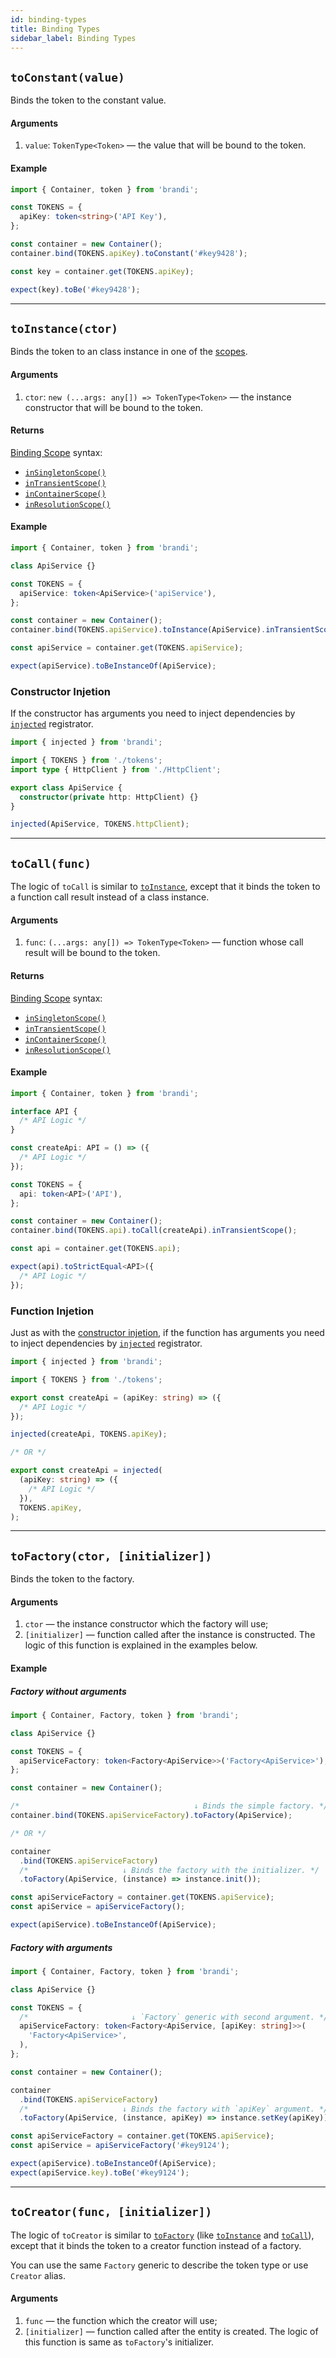 ```yaml
---
id: binding-types
title: Binding Types
sidebar_label: Binding Types
---
```


## `toConstant(value)`

Binds the token to the constant value.

#### Arguments

1. `value`: `TokenType<Token>` — the value that will be bound to the token.

#### Example

```typescript
import { Container, token } from 'brandi';

const TOKENS = {
  apiKey: token<string>('API Key'),
};

const container = new Container();
container.bind(TOKENS.apiKey).toConstant('#key9428');

const key = container.get(TOKENS.apiKey);

expect(key).toBe('#key9428');
```

---

## `toInstance(ctor)`

Binds the token to an class instance in one of the [scopes](./binding-scopes.md).

#### Arguments

1. `ctor`: `new (...args: any[]) => TokenType<Token>` — the instance constructor that will be bound to the token.

#### Returns

[Binding Scope](./binding-scopes.md) syntax:

- [`inSingletonScope()`](./binding-scopes.md#insingletonscope)
- [`inTransientScope()`](./binding-scopes.md#intransientscope)
- [`inContainerScope()`](./binding-scopes.md#incontainerscope)
- [`inResolutionScope()`](./binding-scopes.md#inresolutionscope)

#### Example

```typescript
import { Container, token } from 'brandi';

class ApiService {}

const TOKENS = {
  apiService: token<ApiService>('apiService'),
};

const container = new Container();
container.bind(TOKENS.apiService).toInstance(ApiService).inTransientScope();

const apiService = container.get(TOKENS.apiService);

expect(apiService).toBeInstanceOf(ApiService);
```

### Constructor Injetion

If the constructor has arguments you need to inject dependencies
by [`injected`](./pointers-and-registrators#injectedtargettokens) registrator.

```typescript
import { injected } from 'brandi';

import { TOKENS } from './tokens';
import type { HttpClient } from './HttpClient';

export class ApiService {
  constructor(private http: HttpClient) {}
}

injected(ApiService, TOKENS.httpClient);
```

---

## `toCall(func)`

The logic of `toCall` is similar to [`toInstance`](#toinstance),
except that it binds the token to a function call result instead of a class instance.

#### Arguments

1. `func`: `(...args: any[]) => TokenType<Token>` — function whose call result will be bound to the token.

#### Returns

[Binding Scope](./binding-scopes.md) syntax:

- [`inSingletonScope()`](./binding-scopes.md#insingletonscope)
- [`inTransientScope()`](./binding-scopes.md#intransientscope)
- [`inContainerScope()`](./binding-scopes.md#incontainerscope)
- [`inResolutionScope()`](./binding-scopes.md#inresolutionscope)

#### Example

```typescript
import { Container, token } from 'brandi';

interface API {
  /* API Logic */
}

const createApi: API = () => ({
  /* API Logic */
});

const TOKENS = {
  api: token<API>('API'),
};

const container = new Container();
container.bind(TOKENS.api).toCall(createApi).inTransientScope();

const api = container.get(TOKENS.api);

expect(api).toStrictEqual<API>({
  /* API Logic */
});
```

### Function Injetion

Just as with the [constructor injetion](#constructor-injetion), if the function has arguments
you need to inject dependencies by [`injected`](./pointers-and-registrators#injectedtargettokens) registrator.

```typescript
import { injected } from 'brandi';

import { TOKENS } from './tokens';

export const createApi = (apiKey: string) => ({
  /* API Logic */
});

injected(createApi, TOKENS.apiKey);

/* OR */

export const createApi = injected(
  (apiKey: string) => ({
    /* API Logic */
  }),
  TOKENS.apiKey,
);
```

---

## `toFactory(ctor, [initializer])`

Binds the token to the factory.

#### Arguments

1. `ctor` — the instance constructor which the factory will use;
2. `[initializer]` — function called after the instance is constructed.
   The logic of this function is explained in the examples below.

#### Example

##### Factory without arguments

```typescript
import { Container, Factory, token } from 'brandi';

class ApiService {}

const TOKENS = {
  apiServiceFactory: token<Factory<ApiService>>('Factory<ApiService>'),
};

const container = new Container();

/*                                       ↓ Binds the simple factory. */
container.bind(TOKENS.apiServiceFactory).toFactory(ApiService);

/* OR */

container
  .bind(TOKENS.apiServiceFactory)
  /*                     ↓ Binds the factory with the initializer. */
  .toFactory(ApiService, (instance) => instance.init());

const apiServiceFactory = container.get(TOKENS.apiService);
const apiService = apiServiceFactory();

expect(apiService).toBeInstanceOf(ApiService);
```

##### Factory with arguments

```typescript
import { Container, Factory, token } from 'brandi';

class ApiService {}

const TOKENS = {
  /*                       ↓ `Factory` generic with second argument. */
  apiServiceFactory: token<Factory<ApiService, [apiKey: string]>>(
    'Factory<ApiService>',
  ),
};

const container = new Container();

container
  .bind(TOKENS.apiServiceFactory)
  /*                     ↓ Binds the factory with `apiKey` argument. */
  .toFactory(ApiService, (instance, apiKey) => instance.setKey(apiKey));

const apiServiceFactory = container.get(TOKENS.apiService);
const apiService = apiServiceFactory('#key9124');

expect(apiService).toBeInstanceOf(ApiService);
expect(apiService.key).toBe('#key9124');
```

---

## `toCreator(func, [initializer])`

The logic of `toCreator` is similar to [`toFactory`](#tofactoryctor-initializer)
(like [`toInstance`](#toinstancector) and [`toCall`](#tocallfunc)),
except that it binds the token to a creator function instead of a factory.

You can use the same `Factory` generic to describe the token type
or use `Creator` alias.

#### Arguments

1. `func` — the function which the creator will use;
2. `[initializer]` — function called after the entity is created.
   The logic of this function is same as `toFactory`'s initializer.
